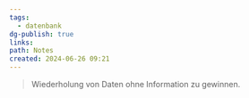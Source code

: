 ```yaml
---
tags:
  - datenbank
dg-publish: true
links: 
path: Notes
created: 2024-06-26 09:21
---
```

> Wiederholung von Daten ohne Information zu gewinnen.